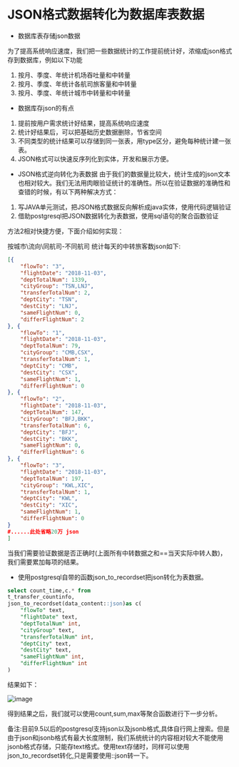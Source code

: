 # JSON格式数据转化为数据库表数据
- 数据库表存储json数据

为了提高系统响应速度，我们把一些数据统计的工作提前统计好，浓缩成json格式存到数据库，例如以下功能
1. 按月、季度、年统计机场吞吐量和中转量
2. 按月、季度、年统计各航司旅客量和中转量
3. 按月、季度、年统计城市中转量和中转量

- 数据库存json的有点
1. 提前按用户需求统计好结果，提高系统响应速度
2. 统计好结果后，可以把基础历史数据删除，节省空间
3. 不同类型的统计结果可以存储到同一张表，用type区分，避免每种统计建一张表。
4. JSON格式可以快速反序列化到实体，开发和展示方便。

- JSON格式逆向转化为表数据
由于我们的数据量比较大，统计生成的json文本也相对较大。我们无法用肉眼验证统计的准确性。所以在验证数据的准确性和查错的时候，有以下两种解决方式：
1. 写JAVA单元测试，把JSON格式数据反向解析成java实体，使用代码逻辑验证
2. 借助postgresql把JSON数据转化为表数据，使用sql语句的聚合函数验证

方法2相对快捷方便，下面介绍如何实现：

按城市\流向\同航司-不同航司 统计每天的中转旅客数json如下:

```json
[{
	"flowTo": "3",
	"flightDate": "2018-11-03",
	"deptTotalNum": 1339,
	"cityGroup": "TSN,LNJ",
	"transferTotalNum": 2,
	"deptCity": "TSN",
	"destCity": "LNJ",
	"sameFlightNum": 0,
	"differFlightNum": 2
}, {
	"flowTo": "1",
	"flightDate": "2018-11-03",
	"deptTotalNum": 79,
	"cityGroup": "CMB,CSX",
	"transferTotalNum": 1,
	"deptCity": "CMB",
	"destCity": "CSX",
	"sameFlightNum": 1,
	"differFlightNum": 0
}, {
	"flowTo": "2",
	"flightDate": "2018-11-03",
	"deptTotalNum": 147,
	"cityGroup": "BFJ,BKK",
	"transferTotalNum": 6,
	"deptCity": "BFJ",
	"destCity": "BKK",
	"sameFlightNum": 0,
	"differFlightNum": 6
}, {
	"flowTo": "3",
	"flightDate": "2018-11-03",
	"deptTotalNum": 197,
	"cityGroup": "KWL,XIC",
	"transferTotalNum": 1,
	"deptCity": "KWL",
	"destCity": "XIC",
	"sameFlightNum": 1,
	"differFlightNum": 0
}
#......此处省略20万 json
]
```
当我们需要验证数据是否正确时(上面所有中转数据之和==当天实际中转人数)，我们需要累加每项的结果。

- 使用postgresql自带的函数json_to_recordset把json转化为表数据。

```sql
select count_time,c.* from
t_transfer_countinfo,
json_to_recordset(data_content::json)as c(
    "flowTo" text,
	"flightDate" text,
	"deptTotalNum" int,
	"cityGroup" text,
	"transferTotalNum" int,
	"deptCity" text,
	"destCity" text,
	"sameFlightNum" int,
	"differFlightNum" int
)
```
结果如下：

![image](https://note.youdao.com/yws/api/personal/file/67B633446F1A418EA68ABB7D2E327B97?method=download&shareKey=2de580d2574ed92553fe12cc49500a13)

得到结果之后，我们就可以使用count,sum,max等聚合函数进行下一步分析。

备注:目前9.5以后的postgresql支持json以及jsonb格式,具体自行网上搜索。但是由于json和jsonb格式有最大长度限制，我们系统统计的内容相对较大不能使用jsonb格式存储，只能存text格式。使用text存储时，同样可以使用json_to_recordset转化,只是需要使用::json转一下。
